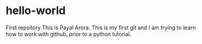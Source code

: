 # hello-world
First repsitory
This is Payal Arora. This is my first git and I am trying to learn how to work with github, prior to a python tutorial.
